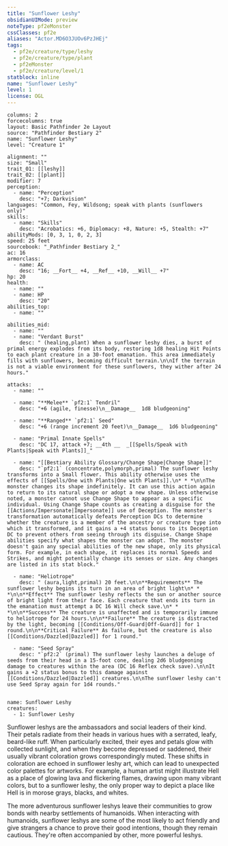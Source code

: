 ```yaml
---
title: "Sunflower Leshy"
obsidianUIMode: preview
noteType: pf2eMonster
cssClasses: pf2e
aliases: "Actor.MD6O3JUOv6PzJHEj" 
tags:
  - pf2e/creature/type/leshy
  - pf2e/creature/type/plant
  - pf2eMonster
  - pf2e/creature/level/1
statblock: inline
name: "Sunflower Leshy"
level: 1
license: OGL
---
```


```statblock
columns: 2
forcecolumns: true
layout: Basic Pathfinder 2e Layout
source: "Pathfinder Bestiary 2"
name: "Sunflower Leshy"
level: "Creature 1"

alignment: ""
size: "Small"
trait_01: [[leshy]]
trait_02: [[plant]]
modifier: 7
perception:
  - name: "Perception"
    desc: "+7; Darkvision"
languages: "Common, Fey, Wildsong; speak with plants (sunflowers only)"
skills:
  - name: "Skills"
    desc: "Acrobatics: +6, Diplomacy: +8, Nature: +5, Stealth: +7"
abilityMods: [0, 3, 1, 0, 2, 3]
speed: 25 feet
sourcebook: "_Pathfinder Bestiary 2_"
ac: 16
armorclass:
  - name: AC
    desc: "16; __Fort__ +4, __Ref__ +10, __Will__ +7"
hp: 20
health:
  - name: ""
  - name: HP
    desc: "20"
abilities_top:
  - name: ""

abilities_mid:
  - name: ""
  - name: "Verdant Burst"
    desc: " (healing,plant) When a sunflower leshy dies, a burst of primal energy explodes from its body, restoring 1d8 healing Hit Points to each plant creature in a 30-foot emanation. This area immediately fills with sunflowers, becoming difficult terrain.\n\nIf the terrain is not a viable environment for these sunflowers, they wither after 24 hours."

attacks:
  - name: ""

  - name: "**Melee** `pf2:1` Tendril"
    desc: "+6 (agile, finesse)\n__Damage__  1d8 bludgeoning"

  - name: "**Ranged** `pf2:1` Seed"
    desc: "+6 (range increment 20 feet)\n__Damage__  1d6 bludgeoning"

  - name: "Primal Innate Spells"
    desc: "DC 17, attack +7; __4th __  _[[Spells/Speak with Plants|Speak with Plants]]_"

  - name: "[[Bestiary Ability Glossary/Change Shape|Change Shape]]"
    desc: "`pf2:1` (concentrate,polymorph,primal) The sunflower leshy transforms into a Small flower. This ability otherwise uses the effects of [[Spells/One with Plants|One with Plants]].\n* * *\n\nThe monster changes its shape indefinitely. It can use this action again to return to its natural shape or adopt a new shape. Unless otherwise noted, a monster cannot use Change Shape to appear as a specific individual. Using Change Shape counts as creating a disguise for the [[Actions/Impersonate|Impersonate]] use of Deception. The monster's transformation automatically defeats Perception DCs to determine whether the creature is a member of the ancestry or creature type into which it transformed, and it gains a +4 status bonus to its Deception DC to prevent others from seeing through its disguise. Change Shape abilities specify what shapes the monster can adopt. The monster doesn't gain any special abilities of the new shape, only its physical form. For example, in each shape, it replaces its normal Speeds and Strikes, and might potentially change its senses or size. Any changes are listed in its stat block."

  - name: "Heliotrope"
    desc: " (aura,light,primal) 20 feet.\n\n**Requirements** The sunflower leshy begins its turn in an area of bright light\n* * *\n\n**Effect** The sunflower leshy reflects the sun or another source of bright light from their face. Each creature that ends its turn in the emanation must attempt a DC 16 Will check save.\n* * *\n\n**Success** The creature is unaffected and is temporarily immune to heliotrope for 24 hours.\n\n**Failure** The creature is distracted by the light, becoming [[Conditions/Off-Guard|Off-Guard]] for 1 round.\n\n**Critical Failure** As failure, but the creature is also [[Conditions/Dazzled|Dazzled]] for 1 round."

  - name: "Seed Spray"
    desc: "`pf2:2` (primal) The sunflower leshy launches a deluge of seeds from their head in a 15-foot cone, dealing 2d6 bludgeoning damage to creatures within the area (DC 16 Reflex check save).\n\nIt gains a +2 status bonus to this damage against [[Conditions/Dazzled|Dazzled]] creatures.\n\nThe sunflower leshy can't use Seed Spray again for 1d4 rounds."
 
```

```encounter-table
name: Sunflower Leshy
creatures:
  - 1: Sunflower Leshy
```



Sunflower leshys are the ambassadors and social leaders of their kind. Their petals radiate from their heads in various hues with a serrated, leafy, beard-like ruff. When particularly excited, their eyes and petals glow with collected sunlight, and when they become depressed or saddened, their usually vibrant coloration grows correspondingly muted. These shifts in coloration are echoed in sunflower leshy art, which can lead to unexpected color palettes for artworks. For example, a human artist might illustrate Hell as a place of glowing lava and flickering flames, drawing upon many vibrant colors, but to a sunflower leshy, the only proper way to depict a place like Hell is in morose grays, blacks, and whites.

The more adventurous sunflower leshys leave their communities to grow bonds with nearby settlements of humanoids. When interacting with humanoids, sunflower leshys are some of the most likely to act friendly and give strangers a chance to prove their good intentions, though they remain cautious. They're often accompanied by other, more powerful leshys.
